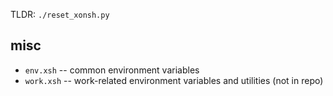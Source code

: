 <!-- Logic goes in [main.xsh](main.xsh)

`~/.xonshrc` will import from [main.xsh](main.xsh) and execute its functions. -->

TLDR: `./reset_xonsh.py`

## misc

* `env.xsh` -- common environment variables
* `work.xsh` -- work-related environment variables and utilities (not in repo)